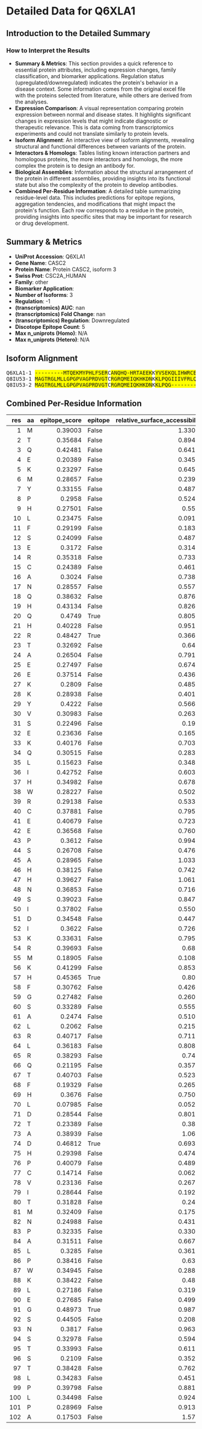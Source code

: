 # Detailed Data for Q6XLA1


## Introduction to the Detailed Summary

### How to Interpret the Results

- **Summary & Metrics**: This section provides a quick reference to essential protein attributes, including expression changes, family classification, and biomarker applications. Regulation status (upregulated/downregulated) indicates the protein's behavior in a disease context. Some information comes from the original excel file with the proteins selected from literature, while others are derived from the analyses.
- **Expression Comparison**: A visual representation comparing protein expression between normal and disease states. It highlights significant changes in expression levels that might indicate diagnostic or therapeutic relevance. This is data coming from transcriptomics experiments and could not translate similarly to protein levels.
- **Isoform Alignment**: An interactive view of isoform alignments, revealing structural and functional differences between variants of the protein.
- **Interactors & Homologs**: Tables listing known interaction partners and homologous proteins, the more interactors and homologs, the more complex the protein is to design an antibody for.
- **Biological Assemblies**: Information about the structural arrangement of the protein in different assemblies, providing insights into its functional state but also the complexity of the protein to develop antibodies.
- **Combined Per-Residue Information**: A detailed table summarizing residue-level data. This includes predictions for epitope regions, aggregation tendencies, and modifications that might impact the protein's function. Each row corresponds to a residue in the protein, providing insights into specific sites that may be important for research or drug development.
## Summary & Metrics

- **UniProt Accession**: Q6XLA1
- **Gene Name**: CASC2
- **Protein Name**: Protein CASC2, isoform 3
- **Swiss Prot**: CSC2A_HUMAN
- **Family**: other
- **Biomarker Application**:  
- **Number of Isoforms**: 3
- **Regulation**: -1
- **(transcriptomics) AUC**: nan
- **(transcriptomics) Fold Change**: nan
- **(transcriptomics) Regulation**: Downregulated
- **Discotope Epitope Count**: 5
- **Max n_uniprots (Homo)**: N/A
- **Max n_uniprots (Hetero)**: N/A


## Isoform Alignment

<div>
<pre style='font-size:14px; font-family:monospace;'>Q6XLA1-1 <span style='background-color: yellow;'>-</span><span style='background-color: yellow;'>-</span><span style='background-color: yellow;'>-</span><span style='background-color: yellow;'>-</span><span style='background-color: yellow;'>-</span><span style='background-color: yellow;'>-</span><span style='background-color: yellow;'>-</span><span style='background-color: yellow;'>-</span><span style='background-color: yellow;'>-</span><span style='background-color: yellow;'>M</span><span style='background-color: yellow;'>T</span><span style='background-color: yellow;'>Q</span><span style='background-color: yellow;'>E</span><span style='background-color: yellow;'>K</span><span style='background-color: yellow;'>M</span><span style='background-color: yellow;'>Y</span><span style='background-color: yellow;'>P</span><span style='background-color: yellow;'>H</span><span style='background-color: yellow;'>L</span><span style='background-color: yellow;'>F</span><span style='background-color: yellow;'>S</span><span style='background-color: yellow;'>E</span><span style='background-color: yellow;'>R</span><span>C</span><span style='background-color: yellow;'>A</span><span style='background-color: yellow;'>N</span><span style='background-color: yellow;'>Q</span><span style='background-color: yellow;'>H</span><span style='background-color: yellow;'>Q</span><span style='background-color: yellow;'>-</span><span style='background-color: yellow;'>H</span><span style='background-color: yellow;'>R</span><span style='background-color: yellow;'>T</span><span style='background-color: yellow;'>A</span><span style='background-color: yellow;'>E</span><span style='background-color: yellow;'>E</span><span style='background-color: yellow;'>K</span><span>K</span><span style='background-color: yellow;'>Y</span><span style='background-color: yellow;'>V</span><span style='background-color: yellow;'>S</span><span style='background-color: yellow;'>E</span><span style='background-color: yellow;'>K</span><span style='background-color: yellow;'>Q</span><span style='background-color: yellow;'>L</span><span style='background-color: yellow;'>I</span><span style='background-color: yellow;'>H</span><span style='background-color: yellow;'>W</span><span style='background-color: yellow;'>R</span><span style='background-color: yellow;'>C</span><span style='background-color: yellow;'>E</span><span style='background-color: yellow;'>E</span><span style='background-color: yellow;'>P</span><span style='background-color: yellow;'>S</span><span style='background-color: yellow;'>A</span><span style='background-color: yellow;'>H</span><span style='background-color: yellow;'>H</span><span style='background-color: yellow;'>N</span><span style='background-color: yellow;'>S</span><span style='background-color: yellow;'>I</span><span style='background-color: yellow;'>D</span><span style='background-color: yellow;'>I</span><span style='background-color: yellow;'>K</span><span style='background-color: yellow;'>R</span><span style='background-color: yellow;'>M</span><span style='background-color: yellow;'>K</span><span style='background-color: yellow;'>H</span><span style='background-color: yellow;'>F</span><span style='background-color: yellow;'>G</span><span style='background-color: yellow;'>S</span><span style='background-color: yellow;'>A</span><span style='background-color: yellow;'>L</span><span style='background-color: yellow;'>R</span><span>L</span><span>R</span><span style='background-color: yellow;'>Q</span><span style='background-color: yellow;'>T</span><span>F</span><span style='background-color: yellow;'>H</span><span style='background-color: yellow;'>L</span><span style='background-color: yellow;'>D</span><span style='background-color: yellow;'>T</span><span style='background-color: yellow;'>A</span><span style='background-color: yellow;'>D</span><span style='background-color: yellow;'>H</span><span style='background-color: yellow;'>P</span><span style='background-color: yellow;'>C</span><span style='background-color: yellow;'>V</span><span style='background-color: yellow;'>I</span><span style='background-color: yellow;'>T</span><span style='background-color: yellow;'>M</span><span style='background-color: yellow;'>N</span><span style='background-color: yellow;'>P</span><span style='background-color: yellow;'>A</span><span style='background-color: yellow;'>L</span><span style='background-color: yellow;'>P</span><span style='background-color: yellow;'>W</span><span style='background-color: yellow;'>K</span><span style='background-color: yellow;'>L</span><span style='background-color: yellow;'>E</span><span style='background-color: yellow;'>G</span><span style='background-color: yellow;'>S</span><span style='background-color: yellow;'>N</span><span style='background-color: yellow;'>S</span><span style='background-color: yellow;'>T</span><span style='background-color: yellow;'>S</span><span style='background-color: yellow;'>T</span><span style='background-color: yellow;'>L</span><span style='background-color: yellow;'>P</span><span style='background-color: yellow;'>L</span><span style='background-color: yellow;'>P</span><span style='background-color: yellow;'>A</span>
Q8IU53-1 <span style='background-color: yellow;'>M</span><span style='background-color: yellow;'>A</span><span style='background-color: yellow;'>G</span><span style='background-color: yellow;'>T</span><span style='background-color: yellow;'>R</span><span style='background-color: yellow;'>G</span><span style='background-color: yellow;'>L</span><span style='background-color: yellow;'>M</span><span style='background-color: yellow;'>L</span><span style='background-color: yellow;'>L</span><span style='background-color: yellow;'>G</span><span style='background-color: yellow;'>P</span><span style='background-color: yellow;'>G</span><span style='background-color: yellow;'>P</span><span style='background-color: yellow;'>V</span><span style='background-color: yellow;'>A</span><span style='background-color: yellow;'>G</span><span style='background-color: yellow;'>P</span><span style='background-color: yellow;'>R</span><span style='background-color: yellow;'>D</span><span style='background-color: yellow;'>V</span><span style='background-color: yellow;'>G</span><span style='background-color: yellow;'>T</span><span>C</span><span style='background-color: yellow;'>R</span><span style='background-color: yellow;'>G</span><span style='background-color: yellow;'>R</span><span style='background-color: yellow;'>Q</span><span style='background-color: yellow;'>M</span><span style='background-color: yellow;'>E</span><span style='background-color: yellow;'>I</span><span style='background-color: yellow;'>Q</span><span style='background-color: yellow;'>K</span><span style='background-color: yellow;'>H</span><span style='background-color: yellow;'>K</span><span style='background-color: yellow;'>D</span><span style='background-color: yellow;'>N</span><span>K</span><span style='background-color: yellow;'>K</span><span style='background-color: yellow;'>L</span><span style='background-color: yellow;'>P</span><span style='background-color: yellow;'>Q</span><span style='background-color: yellow;'>G</span><span style='background-color: yellow;'>I</span><span style='background-color: yellow;'>I</span><span style='background-color: yellow;'>I</span><span style='background-color: yellow;'>V</span><span style='background-color: yellow;'>F</span><span style='background-color: yellow;'>R</span><span style='background-color: yellow;'>L</span><span style='background-color: yellow;'>Q</span><span style='background-color: yellow;'>T</span><span style='background-color: yellow;'>H</span><span style='background-color: yellow;'>T</span><span style='background-color: yellow;'>T</span><span style='background-color: yellow;'>P</span><span style='background-color: yellow;'>Q</span><span style='background-color: yellow;'>I</span><span style='background-color: yellow;'>Y</span><span style='background-color: yellow;'>T</span><span style='background-color: yellow;'>Q</span><span style='background-color: yellow;'>L</span><span style='background-color: yellow;'>K</span><span style='background-color: yellow;'>-</span><span style='background-color: yellow;'>-</span><span style='background-color: yellow;'>-</span><span style='background-color: yellow;'>-</span><span style='background-color: yellow;'>-</span><span style='background-color: yellow;'>-</span><span style='background-color: yellow;'>-</span><span style='background-color: yellow;'>-</span><span style='background-color: yellow;'>G</span><span style='background-color: yellow;'>K</span><span>L</span><span>R</span><span style='background-color: yellow;'>K</span><span style='background-color: yellow;'>F</span><span>F</span><span style='background-color: yellow;'>K</span><span style='background-color: yellow;'>E</span><span style='background-color: yellow;'>P</span><span style='background-color: yellow;'>Y</span><span style='background-color: yellow;'>S</span><span style='background-color: yellow;'>E</span><span style='background-color: yellow;'>-</span><span style='background-color: yellow;'>-</span><span style='background-color: yellow;'>-</span><span style='background-color: yellow;'>-</span><span style='background-color: yellow;'>-</span><span style='background-color: yellow;'>-</span><span style='background-color: yellow;'>-</span><span style='background-color: yellow;'>-</span><span style='background-color: yellow;'>-</span><span style='background-color: yellow;'>-</span><span style='background-color: yellow;'>-</span><span style='background-color: yellow;'>-</span><span style='background-color: yellow;'>-</span><span style='background-color: yellow;'>-</span><span style='background-color: yellow;'>-</span><span style='background-color: yellow;'>-</span><span style='background-color: yellow;'>-</span><span style='background-color: yellow;'>-</span><span style='background-color: yellow;'>-</span><span style='background-color: yellow;'>-</span><span style='background-color: yellow;'>-</span><span style='background-color: yellow;'>-</span><span style='background-color: yellow;'>-</span><span style='background-color: yellow;'>-</span><span style='background-color: yellow;'>-</span><span style='background-color: yellow;'>-</span><span style='background-color: yellow;'>-</span><span style='background-color: yellow;'>-</span>
Q8IU53-2 <span style='background-color: yellow;'>M</span><span style='background-color: yellow;'>A</span><span style='background-color: yellow;'>G</span><span style='background-color: yellow;'>T</span><span style='background-color: yellow;'>R</span><span style='background-color: yellow;'>G</span><span style='background-color: yellow;'>L</span><span style='background-color: yellow;'>M</span><span style='background-color: yellow;'>L</span><span style='background-color: yellow;'>L</span><span style='background-color: yellow;'>G</span><span style='background-color: yellow;'>P</span><span style='background-color: yellow;'>G</span><span style='background-color: yellow;'>P</span><span style='background-color: yellow;'>V</span><span style='background-color: yellow;'>A</span><span style='background-color: yellow;'>G</span><span style='background-color: yellow;'>P</span><span style='background-color: yellow;'>R</span><span style='background-color: yellow;'>D</span><span style='background-color: yellow;'>V</span><span style='background-color: yellow;'>G</span><span style='background-color: yellow;'>T</span><span>C</span><span style='background-color: yellow;'>R</span><span style='background-color: yellow;'>G</span><span style='background-color: yellow;'>R</span><span style='background-color: yellow;'>Q</span><span style='background-color: yellow;'>M</span><span style='background-color: yellow;'>E</span><span style='background-color: yellow;'>I</span><span style='background-color: yellow;'>Q</span><span style='background-color: yellow;'>K</span><span style='background-color: yellow;'>H</span><span style='background-color: yellow;'>K</span><span style='background-color: yellow;'>D</span><span style='background-color: yellow;'>N</span><span>K</span><span style='background-color: yellow;'>K</span><span style='background-color: yellow;'>L</span><span style='background-color: yellow;'>P</span><span style='background-color: yellow;'>Q</span><span style='background-color: yellow;'>G</span><span style='background-color: yellow;'>-</span><span style='background-color: yellow;'>-</span><span style='background-color: yellow;'>-</span><span style='background-color: yellow;'>-</span><span style='background-color: yellow;'>-</span><span style='background-color: yellow;'>-</span><span style='background-color: yellow;'>-</span><span style='background-color: yellow;'>-</span><span style='background-color: yellow;'>-</span><span style='background-color: yellow;'>-</span><span style='background-color: yellow;'>-</span><span style='background-color: yellow;'>-</span><span style='background-color: yellow;'>-</span><span style='background-color: yellow;'>-</span><span style='background-color: yellow;'>-</span><span style='background-color: yellow;'>-</span><span style='background-color: yellow;'>-</span><span style='background-color: yellow;'>-</span><span style='background-color: yellow;'>-</span><span style='background-color: yellow;'>-</span><span style='background-color: yellow;'>-</span><span style='background-color: yellow;'>-</span><span style='background-color: yellow;'>-</span><span style='background-color: yellow;'>-</span><span style='background-color: yellow;'>-</span><span style='background-color: yellow;'>-</span><span style='background-color: yellow;'>-</span><span style='background-color: yellow;'>-</span><span style='background-color: yellow;'>-</span><span style='background-color: yellow;'>K</span><span>L</span><span>R</span><span style='background-color: yellow;'>K</span><span style='background-color: yellow;'>F</span><span>F</span><span style='background-color: yellow;'>K</span><span style='background-color: yellow;'>E</span><span style='background-color: yellow;'>P</span><span style='background-color: yellow;'>Y</span><span style='background-color: yellow;'>S</span><span style='background-color: yellow;'>E</span><span style='background-color: yellow;'>-</span><span style='background-color: yellow;'>-</span><span style='background-color: yellow;'>-</span><span style='background-color: yellow;'>-</span><span style='background-color: yellow;'>-</span><span style='background-color: yellow;'>-</span><span style='background-color: yellow;'>-</span><span style='background-color: yellow;'>-</span><span style='background-color: yellow;'>-</span><span style='background-color: yellow;'>-</span><span style='background-color: yellow;'>-</span><span style='background-color: yellow;'>-</span><span style='background-color: yellow;'>-</span><span style='background-color: yellow;'>-</span><span style='background-color: yellow;'>-</span><span style='background-color: yellow;'>-</span><span style='background-color: yellow;'>-</span><span style='background-color: yellow;'>-</span><span style='background-color: yellow;'>-</span><span style='background-color: yellow;'>-</span><span style='background-color: yellow;'>-</span><span style='background-color: yellow;'>-</span><span style='background-color: yellow;'>-</span><span style='background-color: yellow;'>-</span><span style='background-color: yellow;'>-</span><span style='background-color: yellow;'>-</span><span style='background-color: yellow;'>-</span><span style='background-color: yellow;'>-</span>
</pre>
</div>

## Combined Per-Residue Information

|   res | aa   |   epitope_score | epitope   |   relative_surface_accessibility |   modeling_confidence |   Aggregation | modification   |
|------:|:-----|----------------:|:----------|---------------------------------:|----------------------:|--------------:|:---------------|
|     1 | M    |         0.39003 | False     |                          1.33024 |                 35.57 |         0     | N/A            |
|     2 | T    |         0.35684 | False     |                          0.89452 |                 37.13 |         0     | N/A            |
|     3 | Q    |         0.42481 | False     |                          0.64129 |                 36.7  |         0     | N/A            |
|     4 | E    |         0.20389 | False     |                          0.34543 |                 44.59 |         0     | N/A            |
|     5 | K    |         0.23297 | False     |                          0.64563 |                 41.42 |         0     | N/A            |
|     6 | M    |         0.28657 | False     |                          0.23933 |                 48.58 |         0     | N/A            |
|     7 | Y    |         0.33155 | False     |                          0.48785 |                 49.96 |         0     | N/A            |
|     8 | P    |         0.2958  | False     |                          0.52483 |                 50.42 |         0     | N/A            |
|     9 | H    |         0.27501 | False     |                          0.5555  |                 53.21 |         0     | N/A            |
|    10 | L    |         0.23475 | False     |                          0.09101 |                 49.98 |         0     | N/A            |
|    11 | F    |         0.29199 | False     |                          0.18311 |                 50.79 |         0     | N/A            |
|    12 | S    |         0.24099 | False     |                          0.48799 |                 48.74 |         0     | N/A            |
|    13 | E    |         0.3172  | False     |                          0.31452 |                 51.62 |         0     | N/A            |
|    14 | R    |         0.35318 | False     |                          0.73373 |                 50.88 |         0     | N/A            |
|    15 | C    |         0.24389 | False     |                          0.46144 |                 47.07 |         0     | N/A            |
|    16 | A    |         0.3024  | False     |                          0.73848 |                 47.56 |         0     | N/A            |
|    17 | N    |         0.28557 | False     |                          0.55751 |                 45.9  |         0     | N/A            |
|    18 | Q    |         0.38632 | False     |                          0.87632 |                 46.94 |         0     | N/A            |
|    19 | H    |         0.43134 | False     |                          0.82651 |                 46.56 |         0     | N/A            |
|    20 | Q    |         0.4749  | True      |                          0.80553 |                 54.02 |         0     | N/A            |
|    21 | H    |         0.40228 | False     |                          0.95124 |                 52.06 |         0     | N/A            |
|    22 | R    |         0.48427 | True      |                          0.36604 |                 52.86 |         0     | N/A            |
|    23 | T    |         0.32692 | False     |                          0.6484  |                 51.79 |         0     | N/A            |
|    24 | A    |         0.26504 | False     |                          0.79111 |                 52.57 |         0     | N/A            |
|    25 | E    |         0.27497 | False     |                          0.67407 |                 45.42 |         0     | N/A            |
|    26 | E    |         0.37514 | False     |                          0.43611 |                 46.68 |         0     | N/A            |
|    27 | K    |         0.2809  | False     |                          0.48565 |                 48.85 |         0     | N/A            |
|    28 | K    |         0.28938 | False     |                          0.40104 |                 46.86 |         0     | N/A            |
|    29 | Y    |         0.4222  | False     |                          0.56687 |                 41.73 |         0     | N/A            |
|    30 | V    |         0.30983 | False     |                          0.26359 |                 44.24 |         0     | N/A            |
|    31 | S    |         0.22496 | False     |                          0.1964  |                 51.8  |         0     | N/A            |
|    32 | E    |         0.23636 | False     |                          0.16578 |                 45.27 |         0     | N/A            |
|    33 | K    |         0.40176 | False     |                          0.70373 |                 45.35 |         0     | N/A            |
|    34 | Q    |         0.30515 | False     |                          0.28381 |                 47.54 |         0     | N/A            |
|    35 | L    |         0.15623 | False     |                          0.34866 |                 49.59 |         0     | N/A            |
|    36 | I    |         0.42752 | False     |                          0.60335 |                 42.88 |         0     | N/A            |
|    37 | H    |         0.34982 | False     |                          0.67828 |                 43.4  |         0     | N/A            |
|    38 | W    |         0.28227 | False     |                          0.50218 |                 42.58 |         0     | N/A            |
|    39 | R    |         0.29138 | False     |                          0.53366 |                 43.91 |         0     | N/A            |
|    40 | C    |         0.37881 | False     |                          0.79553 |                 36.35 |         0     | N/A            |
|    41 | E    |         0.40679 | False     |                          0.72355 |                 35.08 |         0     | N/A            |
|    42 | E    |         0.36568 | False     |                          0.76012 |                 39.27 |         0     | N/A            |
|    43 | P    |         0.3612  | False     |                          0.99461 |                 34.91 |         0     | N/A            |
|    44 | S    |         0.26708 | False     |                          0.47609 |                 37.48 |         0     | N/A            |
|    45 | A    |         0.28965 | False     |                          1.03369 |                 36.11 |         0     | N/A            |
|    46 | H    |         0.38125 | False     |                          0.74215 |                 36.74 |         0     | N/A            |
|    47 | H    |         0.39627 | False     |                          1.06141 |                 30.22 |         0     | N/A            |
|    48 | N    |         0.36853 | False     |                          0.71628 |                 28.66 |         0     | N/A            |
|    49 | S    |         0.39023 | False     |                          0.84758 |                 32.98 |         0     | N/A            |
|    50 | I    |         0.37802 | False     |                          0.55031 |                 33.71 |         0     | N/A            |
|    51 | D    |         0.34548 | False     |                          0.44748 |                 34.22 |         0     | N/A            |
|    52 | I    |         0.3622  | False     |                          0.72611 |                 35.81 |         0     | N/A            |
|    53 | K    |         0.33631 | False     |                          0.79558 |                 34.91 |         0     | N/A            |
|    54 | R    |         0.39693 | False     |                          0.6875  |                 36.14 |         0     | N/A            |
|    55 | M    |         0.18905 | False     |                          0.10839 |                 37.82 |         0     | N/A            |
|    56 | K    |         0.41299 | False     |                          0.85312 |                 39.74 |         0     | N/A            |
|    57 | H    |         0.45365 | True      |                          0.8094  |                 39.9  |         0     | N/A            |
|    58 | F    |         0.30762 | False     |                          0.42648 |                 38.23 |         0     | N/A            |
|    59 | G    |         0.27482 | False     |                          0.26014 |                 42.9  |         0     | N/A            |
|    60 | S    |         0.33289 | False     |                          0.55506 |                 39.43 |         0     | N/A            |
|    61 | A    |         0.2474  | False     |                          0.51097 |                 40.47 |         0     | N/A            |
|    62 | L    |         0.2062  | False     |                          0.21513 |                 47.69 |         0     | N/A            |
|    63 | R    |         0.40717 | False     |                          0.71109 |                 41.98 |         0     | N/A            |
|    64 | L    |         0.36183 | False     |                          0.80894 |                 43.76 |         0     | N/A            |
|    65 | R    |         0.38293 | False     |                          0.7457  |                 47.37 |         0     | N/A            |
|    66 | Q    |         0.21195 | False     |                          0.35779 |                 51.21 |         0     | N/A            |
|    67 | T    |         0.40703 | False     |                          0.52344 |                 46.42 |         0     | N/A            |
|    68 | F    |         0.19329 | False     |                          0.26551 |                 50.09 |         0     | N/A            |
|    69 | H    |         0.3676  | False     |                          0.75047 |                 46.58 |         0     | N/A            |
|    70 | L    |         0.07985 | False     |                          0.05299 |                 46.22 |         0     | N/A            |
|    71 | D    |         0.28544 | False     |                          0.80195 |                 44.92 |         0     | N/A            |
|    72 | T    |         0.23389 | False     |                          0.3871  |                 44.39 |         0     | N/A            |
|    73 | A    |         0.38939 | False     |                          1.0649  |                 44.62 |         0     | N/A            |
|    74 | D    |         0.46812 | True      |                          0.69377 |                 46.66 |         0     | N/A            |
|    75 | H    |         0.29398 | False     |                          0.47416 |                 46.71 |         0     | N/A            |
|    76 | P    |         0.40079 | False     |                          0.48949 |                 49.66 |         0     | N/A            |
|    77 | C    |         0.14714 | False     |                          0.06259 |                 44.16 |         0.971 | N/A            |
|    78 | V    |         0.23136 | False     |                          0.26799 |                 48.41 |         0.971 | N/A            |
|    79 | I    |         0.28644 | False     |                          0.19279 |                 52.19 |         0.971 | N/A            |
|    80 | T    |         0.31828 | False     |                          0.2463  |                 51.99 |         0.971 | N/A            |
|    81 | M    |         0.32409 | False     |                          0.17516 |                 55.51 |         0.971 | N/A            |
|    82 | N    |         0.24988 | False     |                          0.43171 |                 56.54 |         0     | N/A            |
|    83 | P    |         0.32335 | False     |                          0.33015 |                 51.13 |         0     | N/A            |
|    84 | A    |         0.31511 | False     |                          0.66763 |                 53.45 |         0     | N/A            |
|    85 | L    |         0.3285  | False     |                          0.36159 |                 52.94 |         0     | N/A            |
|    86 | P    |         0.38416 | False     |                          0.6319  |                 51.44 |         0     | N/A            |
|    87 | W    |         0.34945 | False     |                          0.28899 |                 50.9  |         0     | N/A            |
|    88 | K    |         0.38422 | False     |                          0.4825  |                 44.53 |         0     | N/A            |
|    89 | L    |         0.27186 | False     |                          0.31917 |                 43.47 |         0     | N/A            |
|    90 | E    |         0.27685 | False     |                          0.49924 |                 39.7  |         0     | N/A            |
|    91 | G    |         0.48973 | True      |                          0.98766 |                 38.69 |         0     | N/A            |
|    92 | S    |         0.44505 | False     |                          0.20827 |                 44.06 |         0     | N/A            |
|    93 | N    |         0.3817  | False     |                          0.96306 |                 48.61 |         0     | N/A            |
|    94 | S    |         0.32978 | False     |                          0.59439 |                 42.79 |         0     | N/A            |
|    95 | T    |         0.33993 | False     |                          0.61145 |                 44.41 |         0     | N/A            |
|    96 | S    |         0.2109  | False     |                          0.35276 |                 44.22 |         0     | N/A            |
|    97 | T    |         0.38428 | False     |                          0.76268 |                 41.63 |         0     | N/A            |
|    98 | L    |         0.34283 | False     |                          0.45165 |                 44.48 |         0     | N/A            |
|    99 | P    |         0.39798 | False     |                          0.88155 |                 38.91 |         0     | N/A            |
|   100 | L    |         0.34498 | False     |                          0.92448 |                 41.21 |         0     | N/A            |
|   101 | P    |         0.28969 | False     |                          0.91311 |                 40.42 |         0     | N/A            |
|   102 | A    |         0.17503 | False     |                          1.5732  |                 42.63 |         0     | N/A            |

